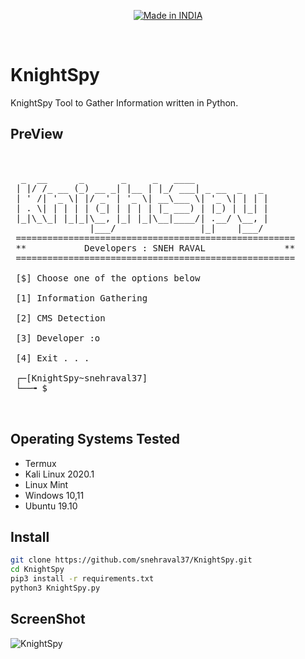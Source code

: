 

<p align="center">
<a href="https://github.com/snehraval37"><img title="Made in INDIA" src="https://img.shields.io/badge/MADE%20IN-INDIA-SCRIPT?colorA=%23ff8100&colorB=%23017e40&colorC=%23ff0000&style=for-the-badge"></a>
</p>
<br>

# KnightSpy 

KnightSpy Tool to Gather Information written in Python.


## PreView
<pre>

    
  _  __      _       _     _   ____            
 | |/ /_ __ (_) __ _| |__ | |_/ ___| _ __  _   _ 
 | ' /| '_ \| |/ _' | '_ \| __\___ \| '_ \| | | |
 | . \| | | | | (_| | | | | |_ ___) | |_) | |_| |
 |_|\_\_| |_|_|\__, |_| |_|\__|____/| .__/ \__, |
               |___/                |_|    |___/ 
 =====================================================
 **           Developers : SNEH RAVAL               **
 =====================================================           
          
 [$] Choose one of the options below 

 [1] Information Gathering

 [2] CMS Detection

 [3] Developer :o

 [4] Exit . . .

 ┌─[KnightSpy~snehraval37]
 └──╼ $ 


</pre>


## Operating Systems Tested

- Termux
- Kali Linux 2020.1
- Linux Mint 
- Windows 10,11
- Ubuntu 19.10


## Install

```bash
git clone https://github.com/snehraval37/KnightSpy.git
cd KnightSpy
pip3 install -r requirements.txt
python3 KnightSpy.py 
```

## ScreenShot
![KnightSpy](https://github.com/snehraval37/KnightSpy/assets/75022475/c9cfcaaf-a131-4a70-9451-2b3aa1f68057)


